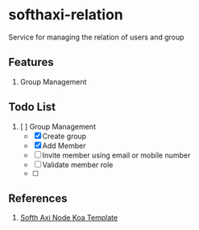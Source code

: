 # softhaxi-relation
Service for managing the relation of users and group

## Features
1. Group Management

## Todo List
1. [ ] Group Management
   - [x] Create group
   - [x] Add Member
   - [ ] Invite member using email or mobile number 
   - [ ] Validate member role 
   - [ ]  

## References
1. [Softh Axi Node Koa Template](https://github.com/ivohutasoit/softhaxi-node-koa-template)